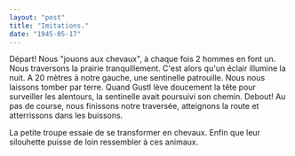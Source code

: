 ```yaml
---
layout: "post"
title: "Imitations."
date: "1945-05-17"
---
```


Départ! Nous "jouons aux chevaux", à chaque fois 2 hommes en font un. Nous traversons la prairie tranquillement. C'est alors qu'un éclair illumine la nuit. A 20 mètres à notre gauche, une sentinelle patrouille. Nous nous laissons tomber par terre. Quand Gustl lève doucement la tête pour surveiller les alentours, la sentinelle avait poursuivi son chemin. Debout! Au pas de course, nous finissons notre traversée, atteignons la route et atterrissons dans les buissons.


<div class="histoire"></div>

<div class="commentaire">La petite troupe essaie de se transformer en chevaux. Enfin que leur silouhette puisse de loin ressembler à ces animaux.</div>